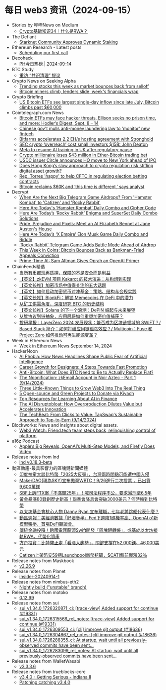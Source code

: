 # 每日 web3 资讯（2024-09-15）

- Stories by 哔哔News on Medium
  - [Crypto基础知识34｜什么是RWA？](https://medium.com/@bitalkforu/crypto%E5%9F%BA%E7%A1%80%E7%9F%A5%E8%AF%8634-%E4%BB%80%E4%B9%88%E6%98%AFrwa-e59821f899ad?source=rss-d81aafc2c47b------2)
- The Defiant
  - [Starknet Community Approves Dynamic Staking](https://thedefiant.io/news/blockchains/starknet-community-approves-dynamic-staking)
- Ethereum Research - Latest posts
  - [Scheduling our first call](https://ethresear.ch/t/scheduling-our-first-call/6443#post_9)
- Decohack
  - [PH今日热榜 | 2024-09-14](https://decohack.com/producthunt-daily-2024-09-14/)
- BTC Study
  - [重访 “共识清理” 提议](https://www.btcstudy.org/2024/09/14/great-consensus-cleanup-revival-by-antoinep/)
- Crypto News on Seeking Alpha
  - [Trending stocks this week as market bounces back from selloff](https://seekingalpha.com/news/4149790-trending-stocks-as-market-bounces-back-from-selloff?utm_source=feed_news_crypto&utm_medium=referral&feed_item_type=news)
  - [Bitcoin miners climb, lenders slide; week's financials wrap](https://seekingalpha.com/news/4149780-bitcoin-miners-climb-lenders-slide-weeks-financials-wrap?utm_source=feed_news_crypto&utm_medium=referral&feed_item_type=news)
- Crypto Briefing
  - [US Bitcoin ETFs see largest single-day inflow since late July, Bitcoin climbs past $60,000](https://cryptobriefing.com/bitcoin-etf-inflows-surge-3/)
- Cointelegraph.com News
  - [Bitcoin ETFs may face hacker threats, Ellison seeks no prison time, and more: Hodler’s Digest, Sept. 8 – 14](https://cointelegraph.com/magazine/spot-bitcoin-etfs-hackers-risk-caroline-ellison-ftx-prison-hodlers-digest/?utm_source=rss_feed&utm_medium=rss&utm_campaign=rss_partner_inbound)
  - [Chinese gov&#039;t mulls anti-money laundering law to &#039;monitor&#039; new fintech](https://cointelegraph.com/news/china-considers-law-to-monitor-money-laundering-fintech?utm_source=rss_feed&utm_medium=rss&utm_campaign=rss_partner_inbound)
  - [Bitfarms accelerates 2.2 EH/s hosting agreement with Stronghold](https://cointelegraph.com/news/bitfarms-accelerates-2-2-eh-s-deployment-with-stronghold?utm_source=rss_feed&utm_medium=rss&utm_campaign=rss_partner_inbound)
  - [SEC crypto ‘overreach’ cost small investors $15B: John Deaton](https://cointelegraph.com/news/sec-crypto-overreach-investors-15b-deaton?utm_source=rss_feed&utm_medium=rss&utm_campaign=rss_partner_inbound)
  - [Meta to resume AI training in UK after regulatory pause](https://cointelegraph.com/news/meta-resume-ai-training-uk?utm_source=rss_feed&utm_medium=rss&utm_campaign=rss_partner_inbound)
  - [Crypto millionaire loses $43 million in Ether-Bitcoin trading bet](https://cointelegraph.com/news/crypto-millionaire-james-fickel-43m-loss?utm_source=rss_feed&utm_medium=rss&utm_campaign=rss_partner_inbound)
  - [USDC issuer Circle announces HQ move to New York ahead of IPO](https://cointelegraph.com/news/usdc-circle-headquarters-move-new-york-ipo?utm_source=rss_feed&utm_medium=rss&utm_campaign=rss_partner_inbound)
  - [Does Hong Kong’s slow approach to crypto regulation risk stifling digital asset growth?](https://cointelegraph.com/news/hong-kong-speed-crypto-regulation?utm_source=rss_feed&utm_medium=rss&utm_campaign=rss_partner_inbound)
  - [Rep. Torres &#039;happy&#039; to help CFTC in regulating election betting contracts](https://cointelegraph.com/news/representative-ritchie-torres-cftc-election-betting-markets-united-states?utm_source=rss_feed&utm_medium=rss&utm_campaign=rss_partner_inbound)
  - [Bitcoin reclaims $60K and ‘this time is different,’ says analyst](https://cointelegraph.com/news/bitcoin-price-level-60k-september-crypto-analysts?utm_source=rss_feed&utm_medium=rss&utm_campaign=rss_partner_inbound)
- Decrypt
  - [When Are the Next Big Telegram Game Airdrops? From 'Hamster Kombat' to 'Catizen' and 'Rocky Rabbit'](https://decrypt.co/247771/next-telegram-game-airdrops)
  - [Here Are Today's ‘Hamster Kombat’ Daily Combo and Cipher Code](https://decrypt.co/resources/todays-hamster-kombat-daily-combo-cipher-code)
  - [Here Are Today’s ‘Rocky Rabbit’ Enigma and SuperSet Daily Combo Solutions](https://decrypt.co/resources/here-are-todays-rocky-rabbit-enigma-superset-daily-combo-solutions)
  - [Pride, Prejudice and Pixels: Meet an AI Elizabeth Bennet at Jane Austen's House](https://decrypt.co/249272/pride-prejudice-and-pixels-meet-an-ai-elizabeth-bennet-at-jane-austens-house)
  - [Here Are Today’s ‘X Empire’ Elon Musk Game Daily Combo and Riddle](https://decrypt.co/resources/todays-musk-empire-stock-exchange-daily-combo)
  - [‘Rocky Rabbit’ Telegram Game Adds Battle Mode Ahead of Airdrop](https://decrypt.co/249452/rocky-rabbit-telegram-game-battle-mode-airdrop)
  - [This Week in Coins: Bitcoin Bounces Back as Bankman-Fried Appeals Conviction](https://decrypt.co/249321/this-week-in-coins-bitcoin-bounces-back-as-bankman-fried-appeals-conviction)
  - [Prime-Time AI: Sam Altman Gives Oprah an OpenAI Primer](https://decrypt.co/249446/ai-sam-altman-oprah-winfrey)
- ChainFeeds精选
  - [当所有币都玩再质押，保障的不是安全而是利益](https://www.chainfeeds.xyz/feed/detail/e18a3b38-907a-4557-b6a5-e21b9c230c11)
  - [【英文】zkEVM 项目 Kakarot 的技术演进：从构想到实现](https://www.chainfeeds.xyz/feed/detail/8927d5d0-0be9-4d19-b232-9b305f1d1577)
  - [【英文长推】加密市场中值得关注的五大话题](https://www.chainfeeds.xyz/feed/detail/12f55187-af72-46d9-bcaf-74180d953e38)
  - [【英文】如何启动加密货币对冲基金：策略、结构与合规实践](https://www.chainfeeds.xyz/feed/detail/f68a765d-61bd-4153-9605-2acd42cde3aa)
  - [【英文长推】BlonkFi：解锁 Memecoins 在 DeFi 中的潜力](https://www.chainfeeds.xyz/feed/detail/ef499f80-d25f-4b1f-824d-885485140d2c)
  - [从矿工供需角度，深度研究 BTC 的历史结构](https://www.chainfeeds.xyz/feed/detail/d73546c6-8610-498c-950b-1993ebf2c45a)
  - [【英文长推】Solana 的下一个浪潮：DePIN 崛起与未来展望](https://www.chainfeeds.xyz/feed/detail/4fb88302-8d79-44f6-a128-cfb3899c5a94)
  - [从胖协议到链抽象，应用层将如何重塑加密价值捕获？](https://www.chainfeeds.xyz/feed/detail/eb80bbf6-4d1a-488e-9fdc-3e082c04598a)
  - [投研早报丨LayerZero 2024 发展现状：能否成为区块链领域的 SWIFT？/ Based Stack 简介：如何打破应用链孤岛效应？/ Multicoin：Fuse 和 Project Zero 如何推动可再生能源变革？](https://substack.chainfeeds.xyz/p/layerzero-2024-swift-based-stack)
- Week in Ethereum News
  - [Week in Ethereum News  September 14, 2024](https://weekinethereumnews.com/week-in-ethereum-news-september-14-2024/)
- HackerNoon
  - [AI Phobia: How News Headlines Shape Public Fear of Artificial Intelligence](https://hackernoon.com/ai-phobia-how-news-headlines-shape-public-fear-of-artificial-intelligence?source=rss)
  - [Career Growth for Designers: 4 Steps Towards Fast Promotion](https://hackernoon.com/career-growth-for-designers-4-steps-towards-fast-promotion?source=rss)
  - [Anti-Bitcoin: What Does BTC Need to Be to Actually Replace Fiat?](https://hackernoon.com/anti-bitcoin-what-does-btc-need-to-be-to-actually-replace-fiat?source=rss)
  - [The Noonification: zkEmail Account in Noir  Aztec - Part 1 (9/14/2024)](https://hackernoon.com/9-14-2024-noonification?source=rss)
  - [Three Little-Known Things to Grow Web3 Into The Real Thing](https://hackernoon.com/three-little-known-things-to-grow-web3-into-the-real-thing?source=rss)
  - [5 Open-source and Green Projects to Donate via Kivach](https://hackernoon.com/5-open-source-and-green-projects-to-donate-via-kivach?source=rss)
  - [Top Resources for Learning About AI in Finance](https://hackernoon.com/top-resources-for-learning-about-ai-in-finance?source=rss)
  - [The AI Disruptobloat: How Overproduction Dilutes Value but Accelerates Innovation](https://hackernoon.com/the-ai-disruptobloat-how-overproduction-dilutes-value-but-accelerates-innovation?source=rss)
  - [The TechBeat: From Clicks to Value: TapSwap's Sustainable Approach to Tap-to-Earn (9/14/2024)](https://hackernoon.com/9-14-2024-techbeat?source=rss)
- Blockworks: News and insights about digital assets.
  - [Web3 Watch: Friend.tech team steps back, relinquishing control of platform](https://blockworks.co/news/frienddottech-relinquishes-platform-control)
- a16z Podcast
  - [Apple’s Big Reveals, OpenAI’s Multi-Step Models, and Firefly Does Video](https://a16z.simplecast.com/episodes/apples-big-reveals-openais-multi-step-models-and-firefly-does-video-ou69lE5F)
- Release notes from lnd
  - [lnd v0.18.3-beta](https://github.com/lightningnetwork/lnd/releases/tag/v0.18.3-beta)
- 動區動趨-最具影響力的區塊鏈新聞媒體
  - [印度神童大談比特幣「2025大反彈」，台灣兩時間點可能遭中國入侵](https://www.blocktempo.com/abhigya-anand-interview-video-discusses-cryptos-potential-rise-by-year-end/)
  - [MakerDAO(現為SKY)宣布拋棄ＷBTC！9/26進行二次投票 ，已出貨9,600萬鎂](https://www.blocktempo.com/sky-plans-to-completely-remove-wbtc-from-the-ecosystem/)
  - [SBF上訴FTX案「不滿關25年」！喊司法程序不公，要求減刑至6.5年](https://www.blocktempo.com/sam-bankman-fried-files-appeal-for-25-years-in-prison/)
  - [黃金暴漲80鎂創歷史新高！聯準會降息會突破3000美元？何時輪到比特幣](https://www.blocktempo.com/gold-soars-80-this-week-hitting-new-highs/)
  - [以太坊基金會核心人物 Danny Ryan 宣布離職，七年老將跳船代表什麼？](https://www.blocktempo.com/core-ef-member-danny-ryan-announces-resignation/)
  - [動區週報：美經濟數據「好壞參半」Fed下週降1碼機率高、OpenAI o1新模型輾壓、首場DeFi聽證會..](https://www.blocktempo.com/quick-look-at-this-week-market-dynamics-and-analysis-0914/)
  - [傳統金融投降！跨國電匯龍頭Swift開發「區塊鏈轉帳」，或基於以太坊接軌RWA、代幣化資產](https://www.blocktempo.com/swift-plans-to-allow-users-to-trade-digital-assets-through-its-platform/)
  - [方舟投資：比特幣正處「看漲大趨勢」，關鍵支撐在52,000鎂、46,000美元](https://www.blocktempo.com/ark-invest-releases-monthly-bitcoin-report/)
  - [Catizen上架幣安59期Launchpool新幣挖礦，$CATI盤前爆漲32％](https://www.blocktempo.com/catizen-is-now-available-on-binance-launchpool/)
- Release notes from Maskbook
  - [v2.26.9](https://github.com/DimensionDev/Maskbook/releases/tag/v2.26.9)
- Release notes from Planet
  - [insider-20240914-1](https://github.com/Planetable/Planet/releases/tag/insider-20240914-1)
- Release notes from nimbus-eth2
  - [Nightly build ("unstable" branch)](https://github.com/status-im/nimbus-eth2/releases/tag/nightly)
- Release notes from motoko
  - [0.12.99](https://github.com/dfinity/motoko/releases/tag/0.12.99)
- Release notes from sui
  - [sui_v1.34.0_1726320871_ci: [trace-view] Added support for continue (#19331)](https://github.com/MystenLabs/sui/releases/tag/sui_v1.34.0_1726320871_ci)
  - [sui_v1.34.0_1726315566_rel_notes: [trace-view] Added support for continue (#19331)](https://github.com/MystenLabs/sui/releases/tag/sui_v1.34.0_1726315566_rel_notes)
  - [sui_v1.34.0_1726309553_ci: [cli] improve git output (#18636)](https://github.com/MystenLabs/sui/releases/tag/sui_v1.34.0_1726309553_ci)
  - [sui_v1.34.0_1726304667_rel_notes: [cli] improve git output (#18636)](https://github.com/MystenLabs/sui/releases/tag/sui_v1.34.0_1726304667_rel_notes)
  - [sui_v1.34.0_1726288355_ci: At startup, wait until all previously-observed commits have been sent…](https://github.com/MystenLabs/sui/releases/tag/sui_v1.34.0_1726288355_ci)
  - [sui_v1.34.0_1726283099_rel_notes: At startup, wait until all previously-observed commits have been sent…](https://github.com/MystenLabs/sui/releases/tag/sui_v1.34.0_1726283099_rel_notes)
- Release notes from WalletWasabi
  - [v3.3.3.6](https://github.com/WalletWasabi/WalletWasabi/releases/tag/v3.3.3.6)
- Release notes from trueblocks-core
  - [v3.4.0 - Getting Serious - Indiana II](https://github.com/TrueBlocks/trueblocks-core/releases/tag/v3.4.1)
  - [Patching catching v3.4.0](https://github.com/TrueBlocks/trueblocks-core/releases/tag/v3.4.0)
